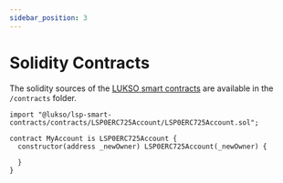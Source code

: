 ```yaml
---
sidebar_position: 3
---
```


# Solidity Contracts

The solidity sources of the [LUKSO smart contracts](../../../contracts/introduction.md) are available in the `/contracts` folder.

```solidity
import "@lukso/lsp-smart-contracts/contracts/LSP0ERC725Account/LSP0ERC725Account.sol";

contract MyAccount is LSP0ERC725Account {
  constructor(address _newOwner) LSP0ERC725Account(_newOwner) {

  }
}
```
